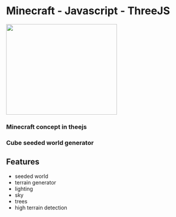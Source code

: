 # Minecraft - Javascript - ThreeJS

<img src="http://minecraft.radswiat.co.uk/static/screenshot.png?fit=1024%2C767" width="300px" height="245px">

### Minecraft concept in theejs
### Cube seeded world generator

## Features
- seeded world
- terrain generator
- lighting
- sky
- trees
- high terrain detection



